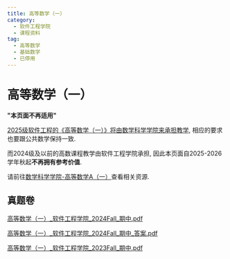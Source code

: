 ```yaml
---
title: 高等数学（一）
category:
  - 软件工程学院
  - 课程资料
tag:
  - 高等数学
  - 基础数学
  - 已停用
---
```


# 高等数学（一）

**"本页面不再适用"**

[2025级软件工程的《高等数学（一）》将由数学科学学院来承担教学](https://mp.weixin.qq.com/s/uU67WvAA2CyupENzKrKlvg), 相应的要求也要跟公共数学保持一致.

而2024级及以前的高数课程教学由软件工程学院承担, 因此本页面自2025-2026学年秋起**不再拥有参考价值**. 

请前往[数学科学学院-高等数学A（一）](../%E6%95%B0%E5%AD%A6%E7%A7%91%E5%AD%A6%E5%AD%A6%E9%99%A2/%E9%AB%98%E7%AD%89%E6%95%B0%E5%AD%A6A%EF%BC%88%E4%B8%80%EF%BC%89.md)查看相关资源.

## 真题卷

[高等数学（一）_软件工程学院_2024Fall_期中.pdf](../res/%E8%BD%AF%E4%BB%B6%E5%B7%A5%E7%A8%8B%E5%AD%A6%E9%99%A2/%E9%AB%98%E7%AD%89%E6%95%B0%E5%AD%A6%EF%BC%88%E4%B8%80%EF%BC%89/%E7%9C%9F%E9%A2%98%E5%8D%B7/%E9%AB%98%E7%AD%89%E6%95%B0%E5%AD%A6%EF%BC%88%E4%B8%80%EF%BC%89_%E8%BD%AF%E4%BB%B6%E5%B7%A5%E7%A8%8B%E5%AD%A6%E9%99%A2_2024Fall_%E6%9C%9F%E4%B8%AD.pdf)

[高等数学（一）_软件工程学院_2024Fall_期中_答案.pdf](../res/%E8%BD%AF%E4%BB%B6%E5%B7%A5%E7%A8%8B%E5%AD%A6%E9%99%A2/%E9%AB%98%E7%AD%89%E6%95%B0%E5%AD%A6%EF%BC%88%E4%B8%80%EF%BC%89/%E7%9C%9F%E9%A2%98%E5%8D%B7/%E9%AB%98%E7%AD%89%E6%95%B0%E5%AD%A6%EF%BC%88%E4%B8%80%EF%BC%89_%E8%BD%AF%E4%BB%B6%E5%B7%A5%E7%A8%8B%E5%AD%A6%E9%99%A2_2024Fall_%E6%9C%9F%E4%B8%AD_%E7%AD%94%E6%A1%88.pdf)

[高等数学（一）_软件工程学院_2023Fall_期中.pdf](../res/%E8%BD%AF%E4%BB%B6%E5%B7%A5%E7%A8%8B%E5%AD%A6%E9%99%A2/%E9%AB%98%E7%AD%89%E6%95%B0%E5%AD%A6%EF%BC%88%E4%B8%80%EF%BC%89/%E7%9C%9F%E9%A2%98%E5%8D%B7/%E9%AB%98%E7%AD%89%E6%95%B0%E5%AD%A6%EF%BC%88%E4%B8%80%EF%BC%89_%E8%BD%AF%E4%BB%B6%E5%B7%A5%E7%A8%8B%E5%AD%A6%E9%99%A2_2023Fall_%E6%9C%9F%E4%B8%AD.pdf)
